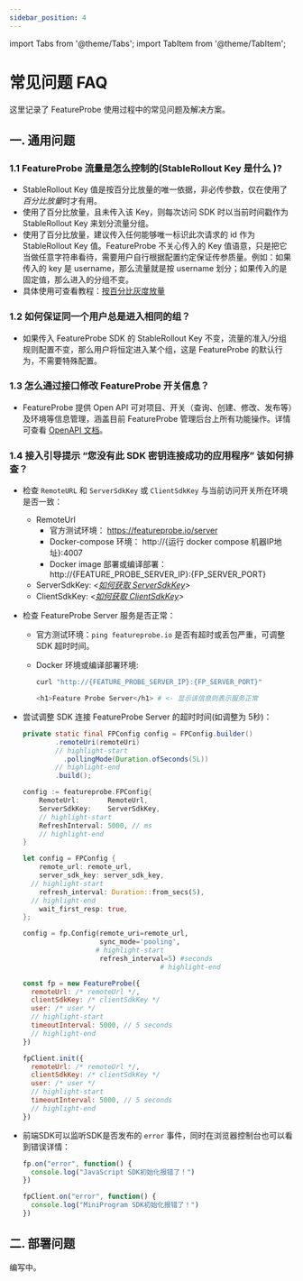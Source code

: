 ```yaml
---
sidebar_position: 4
---
```


import Tabs from '@theme/Tabs';
import TabItem from '@theme/TabItem';



# 常见问题 FAQ

这里记录了 FeatureProbe 使用过程中的常见问题及解决方案。

## 一. 通用问题
### 1.1 FeatureProbe 流量是怎么控制的(StableRollout Key 是什么 )?

- StableRollout Key 值是按百分比放量的唯一依据，非必传参数，仅在使用了*百分比放量*时才有用。
- 使用了百分比放量，且未传入该 Key，则每次访问 SDK 时以当前时间戳作为 StableRollout Key 来划分流量分组。
- 使用了百分比放量，建议传入任何能够唯一标识此次请求的 id 作为 StableRollout Key 值。FeatureProbe 不关心传入的 Key 值语意，只是把它当做任意字符串看待，需要用户自行根据配置约定保证传参质量。例如：如果传入的 key 是 username，那么流量就是按 username 划分；如果传入的是固定值，那么进入的分组不变。
- 具体使用可查看教程：[按百分比灰度放量](/tutorials/rollout_tutorial/)



### 1.2 如何保证同一个用户总是进入相同的组？

- 如果传入 FeatureProbe SDK 的 StableRollout Key 不变，流量的准入/分组规则配置不变，那么用户将恒定进入某个组，这是 FeatureProbe 的默认行为，不需要特殊配置。




### 1.3 怎么通过接口修改 FeatureProbe 开关信息？

- FeatureProbe 提供 Open API 可对项目、开关（查询、创建、修改、发布等）及环境等信息管理，涵盖目前 FeatureProbe 管理后台上所有功能操作。详情可查看 [OpenAPI 文档](https://featureprobe.io/api-docs)。



### 1.4 接入引导提示 “您没有此 SDK 密钥连接成功的应用程序” 该如何排查？

- 检查  `RemoteURL` 和 `ServerSdkKey` 或 `ClientSdkKey` 与当前访问开关所在环境是否一致：

  - RemoteUrl
    - 官方测试环境： https://featureprobe.io/server
    - Docker-compose 环境： http://{运行 docker compose 机器IP地址}:4007
    - Docker image 部署或编译部署： http://{FEATURE_PROBE_SERVER_IP}:{FP_SERVER_PORT}
  - ServerSdkKey: *<[如何获取 ServerSdkKey](/tutorials/backend_custom_attribute#编写代码)>*
  - ClientSdkKey: *<[如何获取 ClientSdkKey](/tutorials/backend_custom_attribute#控制前端程序)>*

- 检查 FeatureProbe Server 服务是否正常：

  - 官方测试环境：`ping featureprobe.io` 是否有超时或丢包严重，可调整 SDK 超时时间。

  - Docker 环境或编译部署环境:

    ```bash
    curl "http://{FEATURE_PROBE_SERVER_IP}:{FP_SERVER_PORT}"
    
    <h1>Feature Probe Server</h1> # <- 显示该信息则表示服务正常
    ```

- 尝试调整 SDK 连接 FeatureProbe Server  的超时时间(如调整为 5秒)：

  <Tabs groupId="language">
     <TabItem value="java" label="Java" default>

  ~~~java  title="src/main/java/com/featureprobe/sdk/example/FeatureProbeDemo.java"
  private static final FPConfig config = FPConfig.builder()
          .remoteUri(remoteUri)
          // highlight-start
    		.pollingMode(Duration.ofSeconds(5L))
          // highlight-end
          .build();
  ~~~
  
    </TabItem>
    <TabItem value="golang" label="Go">
  
  ~~~go title="example/main.go"
  config := featureprobe.FPConfig{
      RemoteUrl:       RemoteUrl,
      ServerSdkKey:    ServerSdkKey,
      // highlight-start
      RefreshInterval: 5000, // ms
      // highlight-end
  }
  ~~~

  </TabItem>
  <TabItem value="rust" label="Rust">
  
  ~~~rust title="examples/demo.rs"
  let config = FPConfig {
      remote_url: remote_url,
      server_sdk_key: server_sdk_key,
    // highlight-start
      refresh_interval: Duration::from_secs(5),
    // highlight-end
      wait_first_resp: true,
  };
  ~~~
  
  </TabItem>
  <TabItem value="python" label="Python">
  
  ~~~python title="demo.py"
  config = fp.Config(remote_uri=remote_url,
                     sync_mode='pooling',
                    # highlight-start
                     refresh_interval=5) #seconds
   									# highlight-end
  ~~~
  
  </TabItem>
  <TabItem value="JavaScript" label="JavaScript">
  
  ~~~js title="demo.js"
  const fp = new FeatureProbe({
    remoteUrl: /* remoteUrl */,
    clientSdkKey: /* clientSdkKey */
    user: /* user */
    // highlight-start
    timeoutInterval: 5000, // 5 seconds
    // highlight-end
  })
  ~~~
  
  </TabItem>

   <TabItem value="MiniProgram" label="MiniProgram">
  
  ~~~js title="demo.js"
  fpClient.init({
    remoteUrl: /* remoteUrl */,
    clientSdkKey: /* clientSdkKey */
    user: /* user */
    // highlight-start
    timeoutInterval: 5000, // 5 seconds
    // highlight-end
  })
  ~~~
  
  </TabItem>

  </Tabs>


- 前端SDK可以监听SDK是否发布的 `error` 事件，同时在浏览器控制台也可以看到错误详情：

  <Tabs groupId="language">
  <TabItem value="JavaScript" label="JavaScript">
  
  ~~~js title="demo.js"
  fp.on("error", function() {
    console.log("JavaScript SDK初始化报错了！")
  })
  ~~~
  
  </TabItem>

   <TabItem value="MiniProgram" label="MiniProgram">
  
  ~~~js title="demo.js"
  fpClient.on("error", function() {
    console.log("MiniProgram SDK初始化报错了！")
  })
  ~~~
  
  </TabItem>

  </Tabs>




## 二. 部署问题

编写中。